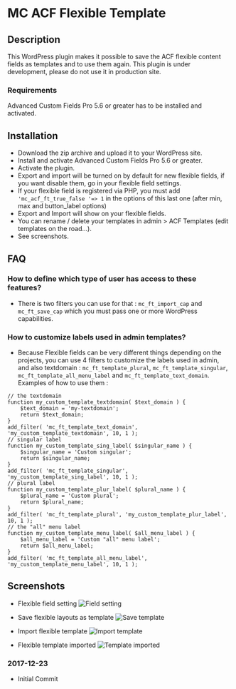 # MC ACF Flexible Template

## Description 

This WordPress plugin makes it possible to save the ACF flexible content fields as templates and to use them again.
This plugin is under development, please do not use it in production site.

### Requirements

Advanced Custom Fields Pro 5.6 or greater has to be installed and activated. 


## Installation 

* Download the zip archive and upload it to your WordPress site.
* Install and activate Advanced Custom Fields Pro 5.6 or greater. 
* Activate the plugin.
* Export and import will be turned on by default for new flexible fields, if you want disable them, go in your flexible field settings.
* If your flexible field is registered via PHP, you must add `'mc_acf_ft_true_false '=> 1` in the options of this last one (after min, max and button_label options)
* Export and Import will show on your flexible fields.
* You can rename / delete your templates in admin > ACF Templates (edit templates on the road...).
* See screenshots.

## FAQ

### How to define which type of user has access to these features?

* There is two filters you can use for that :
`mc_ft_import_cap` and `mc_ft_save_cap` which you must pass one or more WordPress capabilities.

### How to customize labels used in admin templates?

* Because Flexible fields can be very different things depending on the projects, you can use 4 filters to customize the labels used in admin, and also textdomain :
`mc_ft_template_plural`, `mc_ft_template_singular`, `mc_ft_template_all_menu_label` and `mc_ft_template_text_domain`.
Examples of how to use them :
```
// the textdomain
function my_custom_template_textdomain( $text_domain ) {
    $text_domain = 'my-textdomain';
    return $text_domain;
}
add_filter( 'mc_ft_template_text_domain', 'my_custom_template_textdomain', 10, 1 );
// singular label
function my_custom_template_sing_label( $singular_name ) {
    $singular_name = 'Custom singular';
    return $singular_name;
}
add_filter( 'mc_ft_template_singular', 'my_custom_template_sing_label', 10, 1 );
// plural label
function my_custom_template_plur_label( $plural_name ) {
    $plural_name = 'Custom plural';
    return $plural_name;
}
add_filter( 'mc_ft_template_plural', 'my_custom_template_plur_label', 10, 1 );
// the "all" menu label
function my_custom_template_menu_label( $all_menu_label ) {
    $all_menu_label = 'Custom "all" menu label';
    return $all_menu_label;
}
add_filter( 'mc_ft_template_all_menu_label', 'my_custom_template_menu_label', 10, 1 );
```

## Screenshots

* Flexible field setting
![Field setting](https://github.com/MarieComet/MC-ACF-Flexible-Template/blob/master/screenshots/screenshot-1.png "Field setting")

* Save flexible layouts as template
![Save template](https://github.com/MarieComet/MC-ACF-Flexible-Template/blob/master/screenshots/screenshot-2.png "Save template")

* Import flexible template
![Import template](https://github.com/MarieComet/MC-ACF-Flexible-Template/blob/master/screenshots/screenshot-3.png "Import template")

* Flexible template imported
![Template imported](https://github.com/MarieComet/MC-ACF-Flexible-Template/blob/master/screenshots/screenshot-4.png "Template imported")

### 2017-12-23
* Initial Commit


